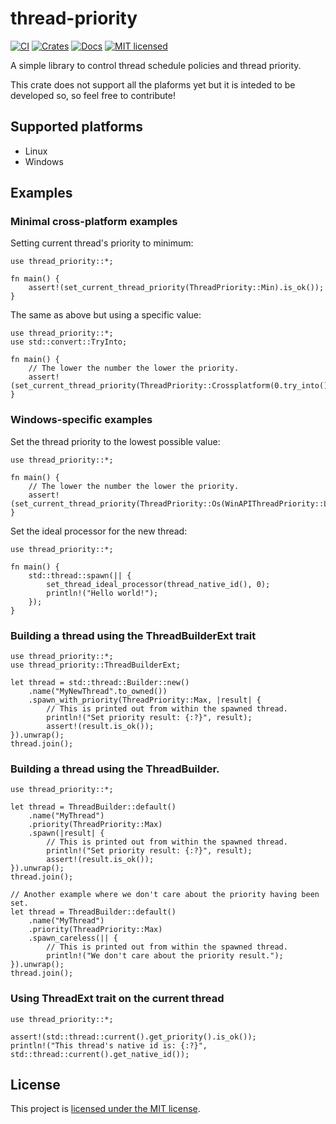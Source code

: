 # thread-priority
[![CI](https://github.com/vityafx/thread-priority/actions/workflows/ci.yml/badge.svg)](https://github.com/vityafx/thread-priority/actions/workflows/ci.yml)
[![Crates](https://img.shields.io/crates/v/thread-priority.svg)](https://crates.io/crates/thread-priority)
[![Docs](https://docs.rs/thread-priority/badge.svg)](https://docs.rs/thread-priority)
[![MIT licensed](https://img.shields.io/badge/license-MIT-blue.svg)](./LICENSE)


A simple library to control thread schedule policies and thread priority.

This crate does not support all the plaforms yet but it is inteded to be developed so,
so feel free to contribute!

## Supported platforms
- Linux
- Windows

## Examples

### Minimal cross-platform examples
Setting current thread's priority to minimum:

```rust,no_run
use thread_priority::*;

fn main() {
    assert!(set_current_thread_priority(ThreadPriority::Min).is_ok());
}
```

The same as above but using a specific value:

```rust,no_run
use thread_priority::*;
use std::convert::TryInto;

fn main() {
    // The lower the number the lower the priority.
    assert!(set_current_thread_priority(ThreadPriority::Crossplatform(0.try_into().unwrap())).is_ok());
}
```

### Windows-specific examples
Set the thread priority to the lowest possible value:

```rust,no_run
use thread_priority::*;

fn main() {
    // The lower the number the lower the priority.
    assert!(set_current_thread_priority(ThreadPriority::Os(WinAPIThreadPriority::Lowest.into())).is_ok());
}
```

Set the ideal processor for the new thread:

```rust,no_run
use thread_priority::*;

fn main() {
    std::thread::spawn(|| {
        set_thread_ideal_processor(thread_native_id(), 0);
        println!("Hello world!");
    });
}
```


### Building a thread using the ThreadBuilderExt trait

```rust,no_run
use thread_priority::*;
use thread_priority::ThreadBuilderExt;

let thread = std::thread::Builder::new()
    .name("MyNewThread".to_owned())
    .spawn_with_priority(ThreadPriority::Max, |result| {
        // This is printed out from within the spawned thread.
        println!("Set priority result: {:?}", result);
        assert!(result.is_ok());
}).unwrap();
thread.join();
```

### Building a thread using the ThreadBuilder.

```rust,no_run
use thread_priority::*;

let thread = ThreadBuilder::default()
    .name("MyThread")
    .priority(ThreadPriority::Max)
    .spawn(|result| {
        // This is printed out from within the spawned thread.
        println!("Set priority result: {:?}", result);
        assert!(result.is_ok());
}).unwrap();
thread.join();

// Another example where we don't care about the priority having been set.
let thread = ThreadBuilder::default()
    .name("MyThread")
    .priority(ThreadPriority::Max)
    .spawn_careless(|| {
        // This is printed out from within the spawned thread.
        println!("We don't care about the priority result.");
}).unwrap();
thread.join();
```

### Using ThreadExt trait on the current thread

```rust,no_run
use thread_priority::*;

assert!(std::thread::current().get_priority().is_ok());
println!("This thread's native id is: {:?}", std::thread::current().get_native_id());
```

## License
This project is [licensed under the MIT license](https://github.com/vityafx/thread-priority/blob/master/LICENSE).
